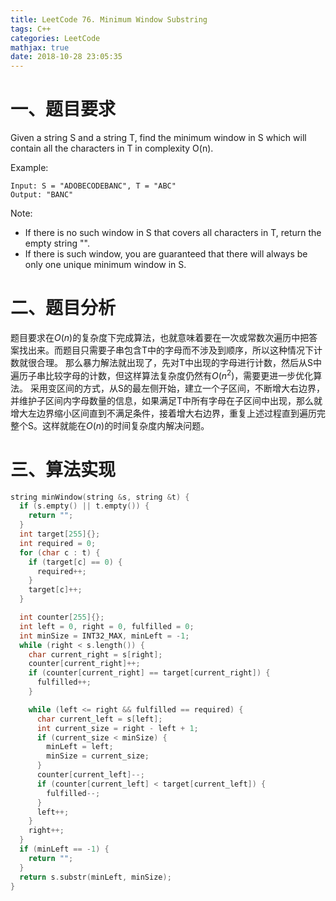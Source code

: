 ```yaml
---
title: LeetCode 76. Minimum Window Substring
tags: C++
categories: LeetCode
mathjax: true
date: 2018-10-28 23:05:35
---
```


# 一、题目要求
Given a string S and a string T, find the minimum window in S which will contain all the characters in T in complexity O(n).

Example:
```
Input: S = "ADOBECODEBANC", T = "ABC"
Output: "BANC"
```
Note:

- If there is no such window in S that covers all characters in T, return the empty string "".
- If there is such window, you are guaranteed that there will always be only one unique minimum window in S.
<!--more-->
# 二、题目分析
题目要求在$O(n)$的复杂度下完成算法，也就意味着要在一次或常数次遍历中把答案找出来。而题目只需要子串包含T中的字母而不涉及到顺序，所以这种情况下计数就很合理。
那么暴力解法就出现了，先对T中出现的字母进行计数，然后从S中遍历子串比较字母的计数，但这样算法复杂度仍然有$O(n^2)$，需要更进一步优化算法。
采用变区间的方式，从S的最左侧开始，建立一个子区间，不断增大右边界，并维护子区间内字母数量的信息，如果满足T中所有字母在子区间中出现，那么就增大左边界缩小区间直到不满足条件，接着增大右边界，重复上述过程直到遍历完整个S。这样就能在$O(n)$的时间复杂度内解决问题。

# 三、算法实现
```cpp
string minWindow(string &s, string &t) {
  if (s.empty() || t.empty()) {
    return "";
  }
  int target[255]{};
  int required = 0;
  for (char c : t) {
    if (target[c] == 0) {
      required++;
    }
    target[c]++;
  }

  int counter[255]{};
  int left = 0, right = 0, fulfilled = 0;
  int minSize = INT32_MAX, minLeft = -1;
  while (right < s.length()) {
    char current_right = s[right];
    counter[current_right]++;
    if (counter[current_right] == target[current_right]) {
      fulfilled++;
    }

    while (left <= right && fulfilled == required) {
      char current_left = s[left];
      int current_size = right - left + 1;
      if (current_size < minSize) {
        minLeft = left;
        minSize = current_size;
      }
      counter[current_left]--;
      if (counter[current_left] < target[current_left]) {
        fulfilled--;
      }
      left++;
    }
    right++;
  }
  if (minLeft == -1) {
    return "";
  }
  return s.substr(minLeft, minSize);
}
```